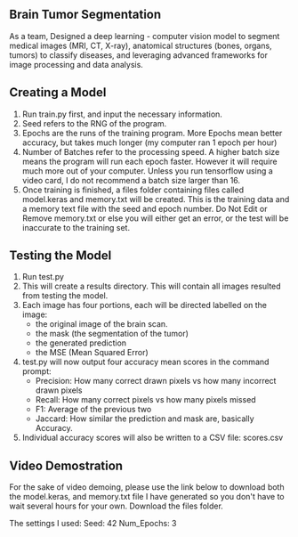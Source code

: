 ## Brain Tumor Segmentation
As a team, Designed a deep learning - computer vision model to segment medical images (MRI, CT, X-ray), anatomical structures (bones, organs, tumors) to classify diseases, and leveraging advanced frameworks for image processing and data analysis.

## Creating a Model
1. Run train.py first, and input the necessary information.
2. Seed refers to the RNG of the program.
3. Epochs are the runs of the training program. More Epochs mean better accuracy, but takes much longer (my computer ran 1 epoch per hour)
4. Number of Batches refer to the processing speed. A higher batch size means the program will run each epoch faster. However it will require much more out of your computer. Unless you run tensorflow using a video card, I do not recommend a batch size larger than 16.
5. Once training is finished, a files folder containing files called model.keras and memory.txt will be created. This is the training data and a memory text file with the seed and epoch number. Do Not Edit or Remove memory.txt or else you will either get an error, or the test will be inaccurate to the training set.

## Testing the Model
1. Run test.py
2. This will create a results directory. This will contain all images resulted from testing the model.
3. Each image has four portions, each will be directed labelled on the image:
   - the original image of the brain scan.
   - the mask (the segmentation of the tumor)
   - the generated prediction
   - the MSE (Mean Squared Error)
4. test.py will now output four accuracy mean scores in the command prompt:
   - Precision: How many correct drawn pixels vs how many incorrect drawn pixels
   - Recall: How many correct pixels vs how many pixels missed
   - F1: Average of the previous two
   - Jaccard: How similar the prediction and mask are, basically Accuracy.
5. Individual accuracy scores will also be written to a CSV file: scores.csv

## Video Demostration
For the sake of video demoing, please use the link below to download both the model.keras, and memory.txt file I have generated so you don't have to wait several hours for your own.
Download the files folder.

The settings I used:
  Seed: 42
  Num_Epochs: 3
